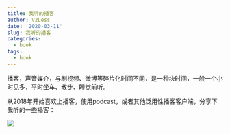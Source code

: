 ```yaml
---
title: 我听的播客
author: V2Less
date: '2020-03-11'
slug: 我听的播客
categories:
  - book
tags:
  - book
---
```


播客，声音媒介，与刷视频、微博等碎片化时间不同，是一种块时间，一般一个小时见多，平时坐车、散步、睡觉前听。

从2018年开始喜欢上播客，使用podcast，或者其他泛用性播客客户端，分享下我听的一些播客：

![](/post/2020-03-11-我听的播客_files/podcast.png)